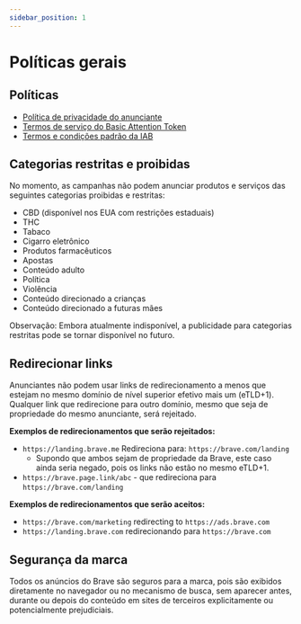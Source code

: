 ```yaml
---
sidebar_position: 1
---
```


# Políticas gerais

## Políticas

- [Política de privacidade do anunciante](https://brave.com/privacy/advertiser/)
- [Termos de serviço do Basic Attention Token](https://basicattentiontoken.org/advertiser-terms-of-service/)
- [Termos e condições padrão da IAB](https://www.iab.com/wp-content/uploads/2015/06/IAB_4As-tsandcs-FINAL.pdf)

## Categorias restritas e proibidas

No momento, as campanhas não podem anunciar produtos e serviços das seguintes categorias proibidas e restritas:

- CBD (disponível nos EUA com restrições estaduais)
- THC
- Tabaco
- Cigarro eletrônico
- Produtos farmacêuticos
- Apostas
- Conteúdo adulto
- Política
- Violência
- Conteúdo direcionado a crianças
- Conteúdo direcionado a futuras mães

Observação: Embora atualmente indisponível, a publicidade para categorias restritas pode se tornar disponível no futuro.

## Redirecionar links

Anunciantes não podem usar links de redirecionamento a menos que estejam no mesmo domínio de nível superior efetivo mais um (eTLD+1). Qualquer link que redirecione para outro domínio, mesmo que seja de propriedade do mesmo anunciante, será rejeitado.

**Exemplos de redirecionamentos que serão rejeitados:**

- `https://landing.brave.me` Redireciona para: `https://brave.com/landing`
  - Supondo que ambos sejam de propriedade da Brave, este caso ainda seria negado, pois os links não estão no mesmo eTLD+1.
- `https://brave.page.link/abc` - que redireciona para `https://brave.com/landing`

**Exemplos de redirecionamentos que serão aceitos:**

- `https://brave.com/marketing` redirecting to `https://ads.brave.com`
- `https://landing.brave.com` redirecionando para `https://brave.com`

## Segurança da marca

Todos os anúncios do Brave são seguros para a marca, pois são exibidos diretamente no navegador ou no mecanismo de busca, sem aparecer antes, durante ou depois do conteúdo em sites de terceiros explicitamente ou potencialmente prejudiciais.
